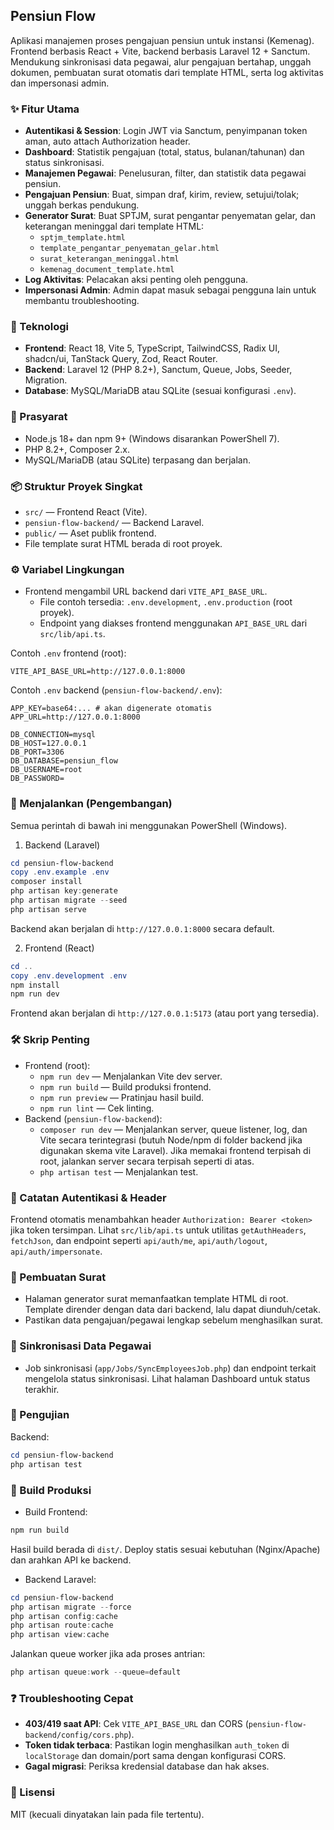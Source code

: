 ## Pensiun Flow

Aplikasi manajemen proses pengajuan pensiun untuk instansi (Kemenag). Frontend berbasis React + Vite, backend berbasis Laravel 12 + Sanctum. Mendukung sinkronisasi data pegawai, alur pengajuan bertahap, unggah dokumen, pembuatan surat otomatis dari template HTML, serta log aktivitas dan impersonasi admin.

### ✨ Fitur Utama
- **Autentikasi & Session**: Login JWT via Sanctum, penyimpanan token aman, auto attach Authorization header.
- **Dashboard**: Statistik pengajuan (total, status, bulanan/tahunan) dan status sinkronisasi.
- **Manajemen Pegawai**: Penelusuran, filter, dan statistik data pegawai pensiun.
- **Pengajuan Pensiun**: Buat, simpan draf, kirim, review, setujui/tolak; unggah berkas pendukung.
- **Generator Surat**: Buat SPTJM, surat pengantar penyematan gelar, dan keterangan meninggal dari template HTML:
  - `sptjm_template.html`
  - `template_pengantar_penyematan_gelar.html`
  - `surat_keterangan_meninggal.html`
  - `kemenag_document_template.html`
- **Log Aktivitas**: Pelacakan aksi penting oleh pengguna.
- **Impersonasi Admin**: Admin dapat masuk sebagai pengguna lain untuk membantu troubleshooting.

### 🧱 Teknologi
- **Frontend**: React 18, Vite 5, TypeScript, TailwindCSS, Radix UI, shadcn/ui, TanStack Query, Zod, React Router.
- **Backend**: Laravel 12 (PHP 8.2+), Sanctum, Queue, Jobs, Seeder, Migration.
- **Database**: MySQL/MariaDB atau SQLite (sesuai konfigurasi `.env`).

### 🔧 Prasyarat
- Node.js 18+ dan npm 9+ (Windows disarankan PowerShell 7).
- PHP 8.2+, Composer 2.x.
- MySQL/MariaDB (atau SQLite) terpasang dan berjalan.

### 📦 Struktur Proyek Singkat
- `src/` — Frontend React (Vite).
- `pensiun-flow-backend/` — Backend Laravel.
- `public/` — Aset publik frontend.
- File template surat HTML berada di root proyek.

### ⚙️ Variabel Lingkungan
- Frontend mengambil URL backend dari `VITE_API_BASE_URL`.
  - File contoh tersedia: `.env.development`, `.env.production` (root proyek).
  - Endpoint yang diakses frontend menggunakan `API_BASE_URL` dari `src/lib/api.ts`.

Contoh `.env` frontend (root):
```env
VITE_API_BASE_URL=http://127.0.0.1:8000
```

Contoh `.env` backend (`pensiun-flow-backend/.env`):
```env
APP_KEY=base64:... # akan digenerate otomatis
APP_URL=http://127.0.0.1:8000

DB_CONNECTION=mysql
DB_HOST=127.0.0.1
DB_PORT=3306
DB_DATABASE=pensiun_flow
DB_USERNAME=root
DB_PASSWORD=
```

### 🚀 Menjalankan (Pengembangan)
Semua perintah di bawah ini menggunakan PowerShell (Windows).

1) Backend (Laravel)
```powershell
cd pensiun-flow-backend
copy .env.example .env
composer install
php artisan key:generate
php artisan migrate --seed
php artisan serve
```
Backend akan berjalan di `http://127.0.0.1:8000` secara default.

2) Frontend (React)
```powershell
cd ..
copy .env.development .env
npm install
npm run dev
```
Frontend akan berjalan di `http://127.0.0.1:5173` (atau port yang tersedia).

### 🛠️ Skrip Penting
- Frontend (root):
  - `npm run dev` — Menjalankan Vite dev server.
  - `npm run build` — Build produksi frontend.
  - `npm run preview` — Pratinjau hasil build.
  - `npm run lint` — Cek linting.
- Backend (`pensiun-flow-backend`):
  - `composer run dev` — Menjalankan server, queue listener, log, dan Vite secara terintegrasi (butuh Node/npm di folder backend jika digunakan skema vite Laravel). Jika memakai frontend terpisah di root, jalankan server secara terpisah seperti di atas.
  - `php artisan test` — Menjalankan test.

### 🔐 Catatan Autentikasi & Header
Frontend otomatis menambahkan header `Authorization: Bearer <token>` jika token tersimpan. Lihat `src/lib/api.ts` untuk utilitas `getAuthHeaders`, `fetchJson`, dan endpoint seperti `api/auth/me`, `api/auth/logout`, `api/auth/impersonate`.

### 📄 Pembuatan Surat
- Halaman generator surat memanfaatkan template HTML di root. Template dirender dengan data dari backend, lalu dapat diunduh/cetak.
- Pastikan data pengajuan/pegawai lengkap sebelum menghasilkan surat.

### 🔄 Sinkronisasi Data Pegawai
- Job sinkronisasi (`app/Jobs/SyncEmployeesJob.php`) dan endpoint terkait mengelola status sinkronisasi. Lihat halaman Dashboard untuk status terakhir.

### 🧪 Pengujian
Backend:
```powershell
cd pensiun-flow-backend
php artisan test
```

### 🧰 Build Produksi
- Build Frontend:
```powershell
npm run build
```
Hasil build berada di `dist/`. Deploy statis sesuai kebutuhan (Nginx/Apache) dan arahkan API ke backend.

- Backend Laravel:
```powershell
cd pensiun-flow-backend
php artisan migrate --force
php artisan config:cache
php artisan route:cache
php artisan view:cache
```
Jalankan queue worker jika ada proses antrian:
```powershell
php artisan queue:work --queue=default
```

### ❓ Troubleshooting Cepat
- **403/419 saat API**: Cek `VITE_API_BASE_URL` dan CORS (`pensiun-flow-backend/config/cors.php`).
- **Token tidak terbaca**: Pastikan login menghasilkan `auth_token` di `localStorage` dan domain/port sama dengan konfigurasi CORS.
- **Gagal migrasi**: Periksa kredensial database dan hak akses.

### 📄 Lisensi
MIT (kecuali dinyatakan lain pada file tertentu).
